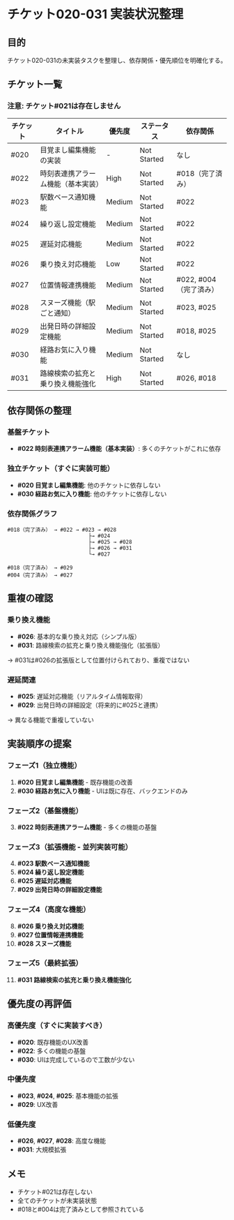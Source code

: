 # チケット020-031 実装状況整理

## 目的
チケット020-031の未実装タスクを整理し、依存関係・優先順位を明確化する。

## チケット一覧

### 注意: チケット#021は存在しません

| チケット | タイトル | 優先度 | ステータス | 依存関係 |
|---------|---------|---------|---------|----------|
| #020 | 目覚まし編集機能の実装 | - | Not Started | なし |
| #022 | 時刻表連携アラーム機能（基本実装） | High | Not Started | #018（完了済み） |
| #023 | 駅数ベース通知機能 | Medium | Not Started | #022 |
| #024 | 繰り返し設定機能 | Medium | Not Started | #022 |
| #025 | 遅延対応機能 | Medium | Not Started | #022 |
| #026 | 乗り換え対応機能 | Low | Not Started | #022 |
| #027 | 位置情報連携機能 | Medium | Not Started | #022, #004（完了済み） |
| #028 | スヌーズ機能（駅ごと通知） | Medium | Not Started | #023, #025 |
| #029 | 出発日時の詳細設定機能 | Medium | Not Started | #018, #025 |
| #030 | 経路お気に入り機能 | Medium | Not Started | なし |
| #031 | 路線検索の拡充と乗り換え機能強化 | High | Not Started | #026, #018 |

## 依存関係の整理

### 基盤チケット
- **#022 時刻表連携アラーム機能（基本実装）**: 多くのチケットがこれに依存

### 独立チケット（すぐに実装可能）
- **#020 目覚まし編集機能**: 他のチケットに依存しない
- **#030 経路お気に入り機能**: 他のチケットに依存しない

### 依存関係グラフ
```
#018（完了済み） → #022 → #023 → #028
                          ├→ #024
                          ├→ #025 → #028
                          ├→ #026 → #031
                          └→ #027
                          
#018（完了済み） → #029
#004（完了済み） → #027
```

## 重複の確認

### 乗り換え機能
- **#026**: 基本的な乗り換え対応（シンプル版）
- **#031**: 路線検索の拡充と乗り換え機能強化（拡張版）

→ #031は#026の拡張版として位置付けられており、重複ではない

### 遅延関連
- **#025**: 遅延対応機能（リアルタイム情報取得）
- **#029**: 出発日時の詳細設定（将来的に#025と連携）

→ 異なる機能で重複していない

## 実装順序の提案

### フェーズ1（独立機能）
1. **#020 目覚まし編集機能** - 既存機能の改善
2. **#030 経路お気に入り機能** - UIは既に存在、バックエンドのみ

### フェーズ2（基盤機能）
3. **#022 時刻表連携アラーム機能** - 多くの機能の基盤

### フェーズ3（拡張機能 - 並列実装可能）
4. **#023 駅数ベース通知機能**
5. **#024 繰り返し設定機能**
6. **#025 遅延対応機能**
7. **#029 出発日時の詳細設定機能**

### フェーズ4（高度な機能）
8. **#026 乗り換え対応機能**
9. **#027 位置情報連携機能**
10. **#028 スヌーズ機能**

### フェーズ5（最終拡張）
11. **#031 路線検索の拡充と乗り換え機能強化**

## 優先度の再評価

### 高優先度（すぐに実装すべき）
- **#020**: 既存機能のUX改善
- **#022**: 多くの機能の基盤
- **#030**: UIは完成しているので工数が少ない

### 中優先度
- **#023**, **#024**, **#025**: 基本機能の拡張
- **#029**: UX改善

### 低優先度
- **#026**, **#027**, **#028**: 高度な機能
- **#031**: 大規模拡張

## メモ
- チケット#021は存在しない
- 全てのチケットが未実装状態
- #018と#004は完了済みとして参照されている
